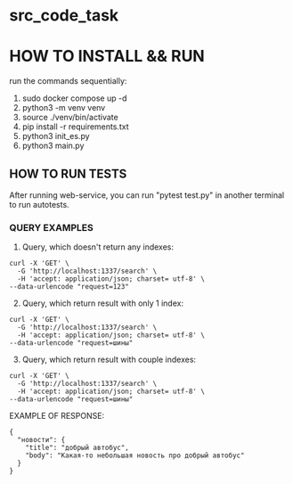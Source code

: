 # src_code_task

<h1> HOW TO INSTALL && RUN </h1>
run the commands sequentially:

1. sudo docker compose up -d
2. python3 -m venv venv
3. source ./venv/bin/activate
4. pip install -r requirements.txt
5. python3 init_es.py
6. python3 main.py

<h2> HOW TO RUN TESTS</h2>
After running web-service, you can run "pytest test.py" in another terminal to run autotests.


<h3> QUERY EXAMPLES</h3>

1. Query, which doesn't return any indexes: 
```
curl -X 'GET' \
  -G 'http://localhost:1337/search' \
  -H 'accept: application/json; charset= utf-8' \
--data-urlencode "request=123"
```
2. Query, which return result with only 1 index:
```
curl -X 'GET' \
  -G 'http://localhost:1337/search' \
  -H 'accept: application/json; charset= utf-8' \
--data-urlencode "request=шины"
```
3. Query, which return result with couple indexes:
```
curl -X 'GET' \
  -G 'http://localhost:1337/search' \
  -H 'accept: application/json; charset= utf-8' \
--data-urlencode "request=шины" 
```

EXAMPLE OF RESPONSE:

```
{
  "новости": {
    "title": "добрый автобус",
    "body": "Какая-то небольшая новость про добрый автобус"
  }
}
```
